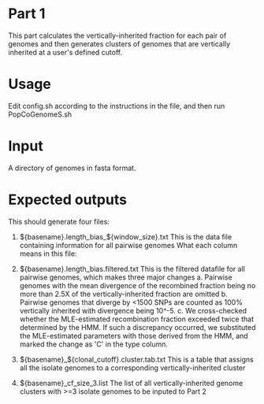 # Part 1
This part calculates the vertically-inherited fraction for each pair of genomes and then generates clusters of genomes that are vertically inherited at a user's defined cutoff. 

# Usage
Edit config.sh according to the instructions in the file, and then run PopCoGenomeS.sh

# Input
A directory of genomes in fasta format.

# Expected outputs
This should generate four files:
1. ${basename}.length_bias_${window_size}.txt  This is the data file containing information for all pairwise genomes
   What each column means in this file:
   
   
3. ${basename}.length_bias.filtered.txt  This is the filtered datafile for all pairwise genomes, which makes three major changes
   a. Pairwise genomes with the mean divergence of the recombined fraction being no more than 2.5X of the vertically-inherited fraction are omitted 
   b. Pairwise genomes that diverge by <1500 SNPs are counted as 100% vertically inherited with divergence being 10^-5.
   c. We cross-checked whether the MLE-estimated recombination fraction exceeded twice that determined by the HMM. If such a discrepancy occurred, we  substituted the MLE-estimated parameters with those derived from the HMM, and marked the change as 'C' in the type column.
4. ${basename}_${clonal_cutoff}.cluster.tab.txt This is a table that assigns all the isolate genomes to a corresponding vertically-inherited cluster 
5. ${basename}_cf_size_3.list The list of all vertically-inherited genome clusters with >=3 isolate genomes to be inputed to Part 2
   


